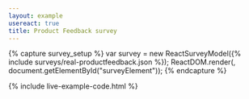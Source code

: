 ```yaml
---
layout: example
usereact: true
title: Product Feedback survey
---
```

{% capture survey_setup %}
var survey = new ReactSurveyModel({% include surveys/real-productfeedback.json %});
ReactDOM.render(<ReactSurvey model={survey} />, document.getElementById("surveyElement"));
{% endcapture %}

{% include live-example-code.html %}